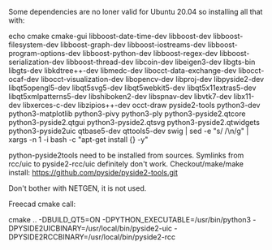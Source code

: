 Some dependencies are no loner valid for Ubuntu 20.04 so installing all that with:

echo cmake cmake-gui libboost-date-time-dev libboost-dev libboost-filesystem-dev libboost-graph-dev libboost-iostreams-dev libboost-program-options-dev libboost-python-dev libboost-regex-dev libboost-serialization-dev libboost-thread-dev libcoin-dev libeigen3-dev libgts-bin libgts-dev libkdtree++-dev libmedc-dev libocct-data-exchange-dev libocct-ocaf-dev libocct-visualization-dev libopencv-dev libproj-dev libpyside2-dev libqt5opengl5-dev libqt5svg5-dev libqt5webkit5-dev libqt5x11extras5-dev libqt5xmlpatterns5-dev libshiboken2-dev libspnav-dev libvtk7-dev libx11-dev libxerces-c-dev libzipios++-dev occt-draw pyside2-tools python3-dev python3-matplotlib python3-pivy python3-ply python3-pyside2.qtcore python3-pyside2.qtgui python3-pyside2.qtsvg python3-pyside2.qtwidgets python3-pyside2uic qtbase5-dev qttools5-dev swig | sed -e "s/ /\\n/g" | xargs -n 1 -i bash -c "apt-get install {} -y"

python-pyside2tools need to be installed from sources. Symlinks from rcc/uic to pyside2-rcc/uic definitely don't work.
Checkout/make/make install:
https://github.com/pyside/pyside2-tools.git

Don't bother with NETGEN, it is not used.

Freecad cmake call:

cmake ..  -DBUILD_QT5=ON -DPYTHON_EXECUTABLE=/usr/bin/python3 -DPYSIDE2UICBINARY=/usr/local/bin/pyside2-uic -DPYSIDE2RCCBINARY=/usr/local/bin/pyside2-rcc

